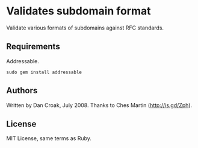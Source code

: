 Validates subdomain format
==========================

Validate various formats of subdomains against RFC standards.

Requirements
------------

Addressable.

    sudo gem install addressable

Authors
-------

Written by Dan Croak, July 2008. Thanks to Ches Martin (http://is.gd/Zph).

License
-------

MIT License, same terms as Ruby.
